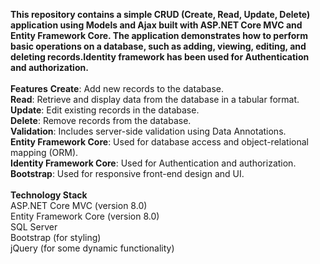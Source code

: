 **This repository contains a simple CRUD (Create, Read, Update, Delete) application using Models and Ajax built with ASP.NET Core MVC and Entity Framework Core. The application demonstrates how to perform basic operations on a database, such as adding, viewing, editing, and deleting records.Identity framework has been used for Authentication and authorization.<br/><br/>
Features**
**Create**: Add new records to the database.<br/>
**Read**: Retrieve and display data from the database in a tabular format.<br/>
**Update**: Edit existing records in the database.<br/>
**Delete**: Remove records from the database.<br/>
**Validation**: Includes server-side validation using Data Annotations.<br/>
**Entity Framework Core**: Used for database access and object-relational mapping (ORM).<br/>
**Identity Framework Core**: Used for Authentication and authorization.<br/>
**Bootstrap**: Used for responsive front-end design and UI.<br/><br/>
**Technology Stack**<br/>
ASP.NET Core MVC (version 8.0)<br/>
Entity Framework Core (version 8.0)<br/>
SQL Server <br/>
Bootstrap (for styling)<br/>
jQuery (for some dynamic functionality)<br/>
